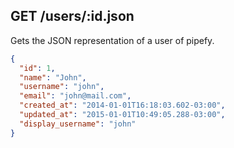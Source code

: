 ## GET /users/:id.json

Gets the JSON representation of a user of pipefy.

```json
{
  "id": 1,
  "name": "John",
  "username": "john",
  "email": "john@mail.com",
  "created_at": "2014-01-01T16:18:03.602-03:00",
  "updated_at": "2015-01-01T10:49:05.288-03:00",
  "display_username": "john"
}
```
